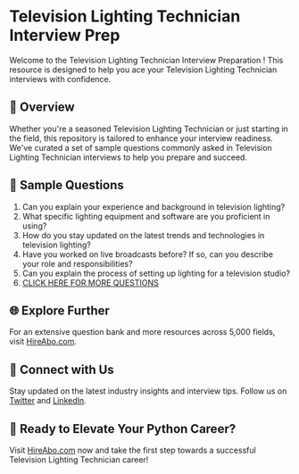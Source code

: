 # Television Lighting Technician Interview Prep

Welcome to the Television Lighting Technician Interview Preparation ! This resource is designed to help you ace your Television Lighting Technician interviews with confidence.

## 🚀 Overview

Whether you're a seasoned Television Lighting Technician or just starting in the field, this repository is tailored to enhance your interview readiness. We've curated a set of sample questions commonly asked in Television Lighting Technician interviews to help you prepare and succeed.

## 📝 Sample Questions

1. Can you explain your experience and background in television lighting?
2. What specific lighting equipment and software are you proficient in using?
3. How do you stay updated on the latest trends and technologies in television lighting?
4. Have you worked on live broadcasts before? If so, can you describe your role and responsibilities?
5. Can you explain the process of setting up lighting for a television studio?
6. [CLICK HERE FOR MORE QUESTIONS](https://hireabo.com/job/8_2_45/Television%20Lighting%20Technician)

## 🌐 Explore Further

For an extensive question bank and more resources across 5,000 fields, visit [HireAbo.com](https://www.hireabo.com).

## 📱 Connect with Us

Stay updated on the latest industry insights and interview tips. Follow us on [Twitter](https://twitter.com/hireabo) and [LinkedIn](https://www.linkedin.com/in/hire-abo-3609972a8/).

## 🚀 Ready to Elevate Your Python Career?

Visit [HireAbo.com](https://www.hireabo.com) now and take the first step towards a successful Television Lighting Technician career!